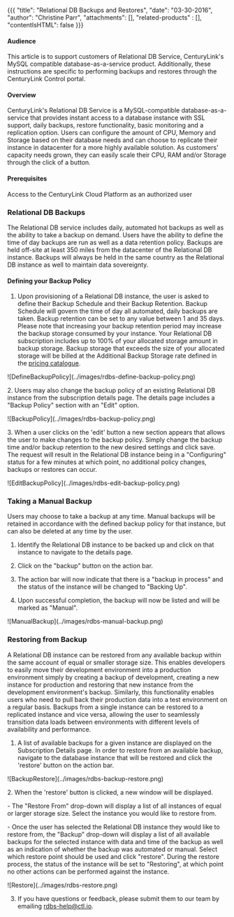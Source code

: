 {{{
  "title": "Relational DB Backups and Restores",
  "date": "03-30-2016",
  "author": "Christine Parr",
  "attachments": [],
  "related-products" : [],
  "contentIsHTML": false
}}}

#### Audience

This article is to support customers of Relational DB Service, CenturyLink's MySQL compatible database-as-a-service product.  Additionally, these instructions are specific to performing backups and restores through the CenturyLink Control portal.

#### Overview

CenturyLink's Relational DB Service is a MySQL-compatible database-as-a-service that provides instant access to a database instance with SSL support, daily backups, restore functionality, basic monitoring and a replication option.  Users can configure the amount of CPU, Memory and Storage based on their database needs and can choose to replicate their instance in datacenter for a more highly available solution.  As customers' capacity needs grown, they can easily scale their CPU, RAM and/or Storage through the click of a button.

#### Prerequisites

Access to the CenturyLink Cloud Platform as an authorized user


### Relational DB Backups
The Relational DB service includes daily, automated hot backups as well as the ability to take a backup on demand.  Users have the ability to define the time of day backups are run as well as a data retention policy.  Backups are held off-site at least 350 miles from the datacenter of the Relational DB instance.  Backups will always be held in the same country as the Relational DB instance as well to maintain data sovereignty.

#### Defining your Backup Policy

1. Upon provisioning of a Relational DB instance, the user is asked to define their Backup Schedule and their Backup Retention.  Backup Schedule will govern the time of day all automated, daily backups are taken.  Backup retention can be set to any value between 1 and 35 days.  Please note that increasing your backup retention period may increase the backup storage consumed by your instance.  Your Relational DB subscription includes up to 100% of your allocated storage amount in backup storage.  Backup storage that exceeds the size of your allocated storage will be billed at the Additional Backup Storage rate defined in the [pricing catalogue](https://www.ctl.io/pricing/#/va1).
<p>
<p>![DefineBackupPolicy](../images/rdbs-define-backup-policy.png)
<p>
2. Users may also change the backup policy of an existing Relational DB instance from the subscription details page.  The details page includes a "Backup Policy" section with an "Edit" option.
<p>
<p>![BackupPolicy](../images/rdbs-backup-policy.png)
<p>
3. When a user clicks on the 'edit' button a new section appears that allows the user to make changes to the backup policy.  Simply change the backup time and/or backup retention to the new desired settings and click save.  The request will result in the Relational DB instance being in a "Configuring" status for a few minutes at which point, no additional policy changes, backups or restores can occur.
<p>
<p>![EditBackupPolicy](../images/rdbs-edit-backup-policy.png)

### Taking a Manual Backup
Users may choose to take a backup at any time.  Manual backups will be retained in accordance with the defined backup policy for that instance, but can also be deleted at any time by the user.

1.  Identify the Relational DB instance to be backed up and click on that instance to navigate to the details page.

2.  Click on the "backup" button on the action bar.

3.  The action bar will now indicate that there is a "backup in process" and the status of the instance will be changed to "Backing Up".

4.  Upon successful completion, the backup will now be listed and will be marked as "Manual".
<p>
<p>![ManualBackup](../images/rdbs-manual-backup.png)

### Restoring from Backup

A Relational DB instance can be restored from any available backup within the same account of equal or smaller storage size.  This enables developers to easily move their development environment into a production environment simply by creating a backup of development, creating a new instance for production and restoring that new instance from the development environment's backup.  Similarly, this functionality enables users who need to pull back their production data into a test environment on a regular basis.  Backups from a single instance can be restored to a replicated instance and vice versa, allowing the user to seamlessly transition data loads between environments with different levels of availability and performance.

1. A list of available backups for a given instance are displayed on the Subscription Details page.  In order to restore from an available backup, navigate to the database instance that will be restored and click the 'restore' button on the action bar.
<p>
<p>![BackupRestore](../images/rdbs-backup-restore.png)
<p>
2.  When the 'restore' button is clicked, a new window will be displayed. <p>
<p>- The "Restore From" drop-down will display a list of all instances of equal or larger storage size.  Select the instance you would like to restore from.
<p>- Once the user has selected the Relational DB instance they would like to restore from, the "Backup" drop-down will display a list of all available backups for the selected instance with data and time of the backup as well as an indication of whether the backup was automated or manual.  Select which restore point should be used and click "restore".  During the restore process, the status of the instance will be set to "Restoring", at which point no other actions can be performed against the instance.
<p>![Restore](../images/rdbs-restore.png)
<p>

3.  If you have questions or feedback, please submit them to our team by emailing <a href="mailto:rdbs-help@ctl.io">rdbs-help@ctl.io</a>.
